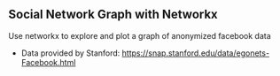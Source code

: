 ## Social Network Graph with Networkx
Use networkx to explore and plot a graph of anonymized facebook data

* Data provided by Stanford: https://snap.stanford.edu/data/egonets-Facebook.html
